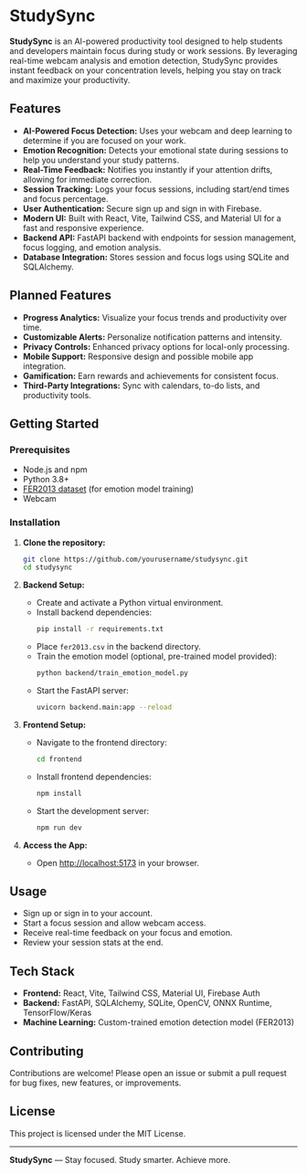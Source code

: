 # StudySync

**StudySync** is an AI-powered productivity tool designed to help students and developers maintain focus during study or work sessions. By leveraging real-time webcam analysis and emotion detection, StudySync provides instant feedback on your concentration levels, helping you stay on track and maximize your productivity.

## Features

- **AI-Powered Focus Detection:** Uses your webcam and deep learning to determine if you are focused on your work.
- **Emotion Recognition:** Detects your emotional state during sessions to help you understand your study patterns.
- **Real-Time Feedback:** Notifies you instantly if your attention drifts, allowing for immediate correction.
- **Session Tracking:** Logs your focus sessions, including start/end times and focus percentage.
- **User Authentication:** Secure sign up and sign in with Firebase.
- **Modern UI:** Built with React, Vite, Tailwind CSS, and Material UI for a fast and responsive experience.
- **Backend API:** FastAPI backend with endpoints for session management, focus logging, and emotion analysis.
- **Database Integration:** Stores session and focus logs using SQLite and SQLAlchemy.

## Planned Features

- **Progress Analytics:** Visualize your focus trends and productivity over time.
- **Customizable Alerts:** Personalize notification patterns and intensity.
- **Privacy Controls:** Enhanced privacy options for local-only processing.
- **Mobile Support:** Responsive design and possible mobile app integration.
- **Gamification:** Earn rewards and achievements for consistent focus.
- **Third-Party Integrations:** Sync with calendars, to-do lists, and productivity tools.

## Getting Started

### Prerequisites

- Node.js and npm
- Python 3.8+
- [FER2013 dataset](https://www.kaggle.com/datasets/msambare/fer2013) (for emotion model training)
- Webcam

### Installation

1. **Clone the repository:**
   ```bash
   git clone https://github.com/yourusername/studysync.git
   cd studysync
   ```

2. **Backend Setup:**
   - Create and activate a Python virtual environment.
   - Install backend dependencies:
     ```bash
     pip install -r requirements.txt
     ```
   - Place `fer2013.csv` in the backend directory.
   - Train the emotion model (optional, pre-trained model provided):
     ```bash
     python backend/train_emotion_model.py
     ```
   - Start the FastAPI server:
     ```bash
     uvicorn backend.main:app --reload
     ```

3. **Frontend Setup:**
   - Navigate to the frontend directory:
     ```bash
     cd frontend
     ```
   - Install frontend dependencies:
     ```bash
     npm install
     ```
   - Start the development server:
     ```bash
     npm run dev
     ```

4. **Access the App:**
   - Open [http://localhost:5173](http://localhost:5173) in your browser.

## Usage

- Sign up or sign in to your account.
- Start a focus session and allow webcam access.
- Receive real-time feedback on your focus and emotion.
- Review your session stats at the end.

## Tech Stack

- **Frontend:** React, Vite, Tailwind CSS, Material UI, Firebase Auth
- **Backend:** FastAPI, SQLAlchemy, SQLite, OpenCV, ONNX Runtime, TensorFlow/Keras
- **Machine Learning:** Custom-trained emotion detection model (FER2013)

## Contributing

Contributions are welcome! Please open an issue or submit a pull request for bug fixes, new features, or improvements.

## License

This project is licensed under the MIT License.

---

**StudySync** — Stay focused. Study smarter. Achieve more.